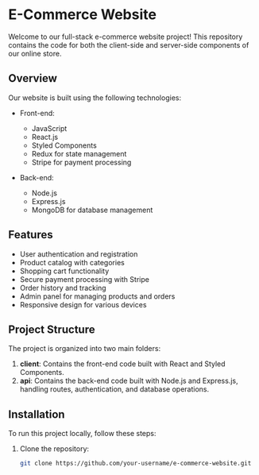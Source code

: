 # E-Commerce Website

Welcome to our full-stack e-commerce website project! This repository contains the code for both the client-side and server-side components of our online store.

## Overview

Our website is built using the following technologies:

- Front-end:
  - JavaScript
  - React.js
  - Styled Components
  - Redux for state management
  - Stripe for payment processing

- Back-end:
  - Node.js
  - Express.js
  - MongoDB for database management

## Features

- User authentication and registration
- Product catalog with categories
- Shopping cart functionality
- Secure payment processing with Stripe
- Order history and tracking
- Admin panel for managing products and orders
- Responsive design for various devices

## Project Structure

The project is organized into two main folders:

1. **client**: Contains the front-end code built with React and Styled Components.
2. **api**: Contains the back-end code built with Node.js and Express.js, handling routes, authentication, and database operations.

## Installation

To run this project locally, follow these steps:

1. Clone the repository:

   ```bash
   git clone https://github.com/your-username/e-commerce-website.git
